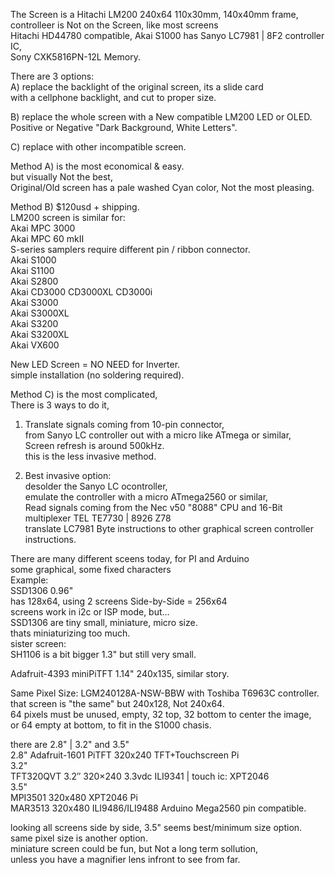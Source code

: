 The Screen is a Hitachi LM200 240x64 110x30mm, 140x40mm frame, </br>
controlleer is Not on the Screen, like most screens </br>
Hitachi HD44780 compatible, 
Akai S1000 has Sanyo LC7981 | 8F2 controller IC, </br>
Sony CXK5816PN-12L Memory.</br>

There are 3 options: </br>
A) replace the backlight of the original screen, its a slide card </br>
with a cellphone backlight, and cut to proper size. </br>

B) replace the whole screen with a New compatible LM200 LED or OLED. </br>
Positive or Negative "Dark Background, White Letters". </br>

C) replace with other incompatible screen. </br>

Method A) is the most economical & easy. </br>
but visually Not the best, </br>
Original/Old screen has a pale washed Cyan color, Not the most pleasing. </br>

Method B) $120usd + shipping. </br>
LM200 screen is similar for: </br>
Akai MPC 3000 </br>
Akai MPC 60 mkII </br>
S-series samplers require different pin / ribbon connector.  </br>
Akai S1000 </br>
Akai S1100 </br>
Akai S2800 </br>
Akai CD3000 CD3000XL CD3000i </br>
Akai S3000 </br>
Akai S3000XL </br>
Akai S3200 </br>
Akai S3200XL </br>
Akai VX600 </br>

New LED Screen = NO NEED for Inverter. </br>
simple installation (no soldering required). </br>

Method C) is the most complicated, </br>
There is 3 ways to do it, </br>
1. Translate signals coming from 10-pin connector,</br>
from Sanyo LC controller out with a micro like ATmega or similar, </br>
Screen refresh is around 500kHz. </br>
this is the less invasive method. </br>

2. Best invasive option: </br>
desolder the Sanyo LC ocontroller, </br>
emulate the controller with a micro ATmega2560 or similar, </br>
Read signals coming from the Nec v50 "8088" CPU and 16-Bit multiplexer TEL TE7730 | 8926 Z78 </br>
translate LC7981 Byte instructions to other graphical screen controller instructions. </br>

There are many different sceens today, for PI and Arduino </br>
some graphical, some fixed characters </br>
Example: </br>
SSD1306 0.96" </br>
has 128x64, using 2 screens Side-by-Side = 256x64 </br>
screens work in i2c or ISP mode, but... </br>
SSD1306 are tiny small, miniature, micro size. </br>
thats miniaturizing too much. </br>
sister screen: </br>
SH1106 is a bit bigger 1.3" but still very small. </br>

Adafruit-4393 miniPiTFT 1.14" 240x135, similar story.  </br>

Same Pixel Size: LGM240128A-NSW-BBW with Toshiba T6963C controller. </br>
that screen is "the same" but 240x128, Not 240x64. </br>
64 pixels must be unused, empty, 32 top, 32 bottom to center the image, </br>
or 64 empty at bottom, to fit in the S1000 chasis. </br>

there are 2.8" | 3.2" and 3.5" </br>
2.8" Adafruit-1601 PiTFT 320x240 TFT+Touchscreen Pi </br>
3.2" </br>
TFT320QVT 3.2″ 320×240 3.3vdc ILI9341 | touch ic: XPT2046 </br>
3.5" </br>
MPI3501 320x480 XPT2046 Pi </br>
MAR3513 320x480 ILI9486/ILI9488 Arduino Mega2560 pin compatible. </br>

looking all screens side by side, 3.5" seems best/minimum size option. </br>
same pixel size is another option. </br>
miniature screen could be fun, but Not a long term sollution, </br>
unless you have a magnifier lens infront to see from far. </br>
